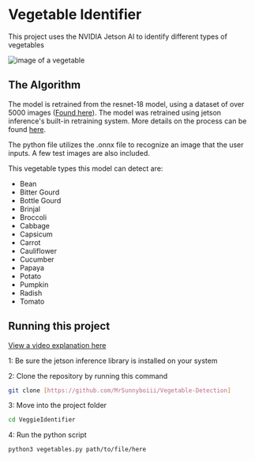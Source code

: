 # Vegetable Identifier

This project uses the NVIDIA Jetson AI to identify different types of vegetables

![image of a vegetable](https://github.com/user-attachments/assets/dc1b424a-83c1-4051-aaef-f463614df979)

## The Algorithm

The model is retrained from the resnet-18 model, using a dataset of over 5000 images ([Found here]([https://www.kaggle.com/datasets/misrakahmed/vegetable-image-dataset])). The model was retrained using jetson inference's built-in retraining system. More details on the process can be found [here](https://github.com/dusty-nv/jetson-inference/blob/master/docs/pytorch-cat-dog.md).

The python file utilizes the .onnx file to recognize an image that the user inputs. A few test images are also included.

This vegetable types this model can detect are:
* Bean
* Bitter Gourd
* Bottle Gourd
* Brinjal
* Broccoli
* Cabbage
* Capsicum
* Carrot
* Cauliflower
* Cucumber
* Papaya
* Potato
* Pumpkin
* Radish
* Tomato

## Running this project

[View a video explanation here]()

1: Be sure the jetson inference library is installed on your system

2: Clone the repository by running this command
```sh
git clone [https://github.com/MrSunnyboiii/Vegetable-Detection]
```

3: Move into the project folder
```sh
cd VeggieIdentifier
```

4: Run the python script
```sh
python3 vegetables.py path/to/file/here
```

